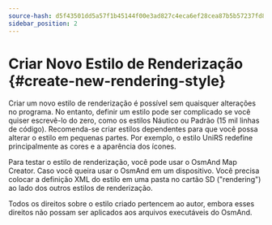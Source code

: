 ```yaml
---
source-hash: d5f43501dd5a57f1b45144f00e3ad827c4eca6ef28cea87b5b57237fd810cbe5
sidebar_position: 2
---
```


# Criar Novo Estilo de Renderização {#create-new-rendering-style}

Criar um novo estilo de renderização é possível sem quaisquer alterações no programa. No entanto, definir um estilo pode ser complicado se você quiser escrevê-lo do zero, como os estilos Náutico ou Padrão (15 mil linhas de código). Recomenda-se criar estilos dependentes para que você possa alterar o estilo em pequenas partes. Por exemplo, o estilo UniRS redefine principalmente as cores e a aparência dos ícones.

Para testar o estilo de renderização, você pode usar o OsmAnd Map Creator. Caso você queira usar o OsmAnd em um dispositivo. Você precisa colocar a definição XML do estilo em uma pasta no cartão SD ("rendering") ao lado dos outros estilos de renderização.

Todos os direitos sobre o estilo criado pertencem ao autor, embora esses direitos não possam ser aplicados aos arquivos executáveis do OsmAnd.